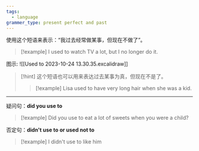 ```yaml
---
tags:
  - language
grammer_type: present perfect and past
---
```

使用这个短语来表示：“我过去经常做某事，但现在不做了”。

> [!example]
> I used to watch TV a lot, but I no longer do it.

图示:
![[Used to 2023-10-24 13.30.35.excalidraw]]

> [!hint]
> 这个短语也可以用来表达过去某事为真，但现在不是了。
> > [!example]
> > Lisa used to have very long hair when she was a kid.

---

疑问句：**did you use to**
> [!example]
> Did you use to eat a lot of sweets when you were a child?

否定句：**didn't use to or used not to**
> [!example]
> I didn't use to like him

